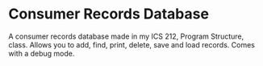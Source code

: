 # Consumer Records Database
A consumer records database made in my ICS 212, Program Structure, class. Allows you to add, find, print, delete, save and load records. Comes with a debug mode.
